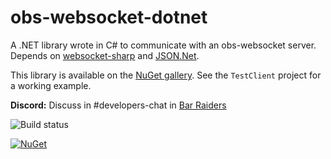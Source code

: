# obs-websocket-dotnet
A .NET library wrote in C# to communicate with an obs-websocket server. Depends on [websocket-sharp](https://github.com/sta/websocket-sharp) and [JSON.Net](http://www.newtonsoft.com/json).

This library is available on the [NuGet gallery](https://www.nuget.org/packages/obs-websocket-dotnet). See the `TestClient` project for a working example.  
  
**Discord:** Discuss in #developers-chat in [Bar Raiders](https://discord.gg/khpafQa)

![Build status](https://github.com/Palakis/obs-websocket-dotnet/workflows/obs-websocket-dotnet%20Tests/badge.svg)

[![NuGet](https://img.shields.io/nuget/v/obs-websocket-dotnet.svg?style=flat)](https://www.nuget.org/packages/obs-websocket-dotnet)
